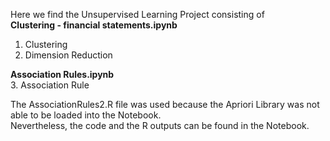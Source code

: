 Here we find the Unsupervised Learning Project consisting of </br>
**Clustering - financial statements.ipynb**
1. Clustering 
2. Dimension Reduction

**Association Rules.ipynb**</br>
3. Association Rule 

The AssociationRules2.R file was used because the Apriori Library was not able to be loaded into the Notebook. </br>
Nevertheless, the code and the R outputs can be found in the Notebook. 
